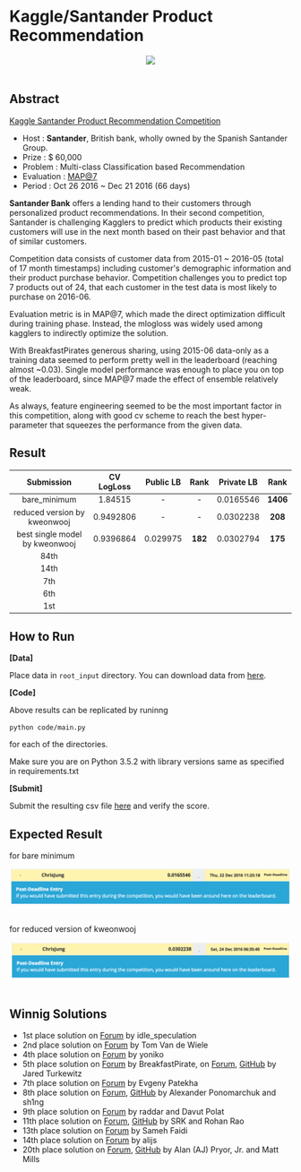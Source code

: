 # Kaggle/Santander Product Recommendation

<div align="center">
  <img src="https://kaggle2.blob.core.windows.net/competitions/kaggle/5558/media/santander-banner-ts-660x.png"><br><br>
</div>

## Abstract
[Kaggle Santander Product Recommendation Competition](https://www.kaggle.com/c/santander-product-recommendation)

- Host : **Santander**, British bank, wholly owned by the Spanish Santander Group.
- Prize : $ 60,000
- Problem : Multi-class Classification based Recommendation
- Evaluation : [MAP@7](https://www.kaggle.com/wiki/MeanAveragePrecision)
- Period : Oct 26 2016 ~ Dec 21 2016 (66 days)

**Santander Bank** offers a lending hand to their customers through personalized product recommendations. In their second competition, Santander is challenging Kagglers to predict which products their existing customers will use in the next month based on their past behavior and that of similar customers.

Competition data consists of customer data from 2015-01 ~ 2016-05 (total of 17 month timestamps) including customer's demographic information and their product purchase behavior. Competition challenges you to predict top 7 products out of 24, that each customer in the test data is most likely to purchase on 2016-06.

Evaluation metric is in MAP@7, which made the direct optimization difficult during training phase. Instead, the mlogloss was widely used among kagglers to indirectly optimize the solution.

With BreakfastPirates generous sharing, using 2015-06 data-only as a training data seemed to perform pretty well in the leaderboard (reaching almost ~0.03). Single model performance was enough to place you on top of the leaderboard, since MAP@7 made the effect of ensemble relatively weak.

As always, feature engineering seemed to be the most important factor in this competition, along with good cv scheme to reach the best hyper-parameter that squeezes the performance from the given data.


## Result
| Submission | CV LogLoss | Public LB | Rank | Private LB | Rank |
|:----------:|:----------:|:---------:|:----:|:----------:|:----:|
| bare_minimum | 1.84515 | - | - | 0.0165546 | **1406** |
| reduced version by kweonwooj | 0.9492806 | - | - | 0.0302238 | **208** |
| best single model by kweonwooj | 0.9396864 | 0.029975 | **182** | 0.0302794 | **175** |
| 84th | 
| 14th | 
| 7th | 
| 6th | 
| 1st| 

## How to Run

**[Data]** 

Place data in ```root_input``` directory. You can download data from [here](https://www.kaggle.com/c/santander-product-recommendation/data).

**[Code]**

Above results can be replicated by runinng

```
python code/main.py
```
for each of the directories.

Make sure you are on Python 3.5.2 with library versions same as specified in requirements.txt

**[Submit]**

Submit the resulting csv file [here](https://www.kaggle.com/c/santander-product-recommendation/submissions/attach) and verify the score.

## Expected Result

for bare minimum
<div align="center">
  <img src="./root_input/bare_minimum.png"><br><br>
</div>

for reduced version of kweonwooj
<div align="center">
  <img src="./root_input/kweonwooj.png"><br><br>
</div>

## Winnig Solutions
- 1st place solution on [Forum](https://www.kaggle.com/c/santander-product-recommendation/forums/t/26835/1-solution) by idle_speculation
- 2nd place solution on [Forum](https://www.kaggle.com/c/santander-product-recommendation/forums/t/26824/2nd-place-solution) by Tom Van de Wiele
- 4th place solution on [Forum](https://www.kaggle.com/c/santander-product-recommendation/forums/t/26845/4th-place-solution) by yoniko
- 5th place solution on [Forum](https://www.kaggle.com/c/santander-product-recommendation/forums/t/26786/solution-sharing) by BreakfastPirate, on [Forum](https://www.kaggle.com/forums/f/1789/santander-product-recommendation/t/26841/5-solution), [GitHub](https://github.com/jturkewitz/SideProjects/tree/master/Kaggle/Santander_Prod) by Jared Turkewitz
- 7th place solution on [Forum](https://www.kaggle.com/c/santander-product-recommendation/forums/t/26802/7-solution) by Evgeny Patekha
- 8th place solution on [Forum](https://www.kaggle.com/c/santander-product-recommendation/forums/t/26838/8-solution-code), [GitHub](https://github.com/yaxinus/santander-product-recommendation-8th-place) by Alexander Ponomarchuk and sh1ng
- 9th place solution on [Forum](https://www.kaggle.com/c/santander-product-recommendation/forums/t/26809/9-solution) by raddar and Davut Polat
- 11th place solution on [Forum](https://www.kaggle.com/c/santander-product-recommendation/forums/t/26823/11-solution-and-code), [GitHub](https://github.com/rohanrao91/Kaggle_SantanderProductRecommendation) by SRK and Rohan Rao
- 13th place solution on [Forum](https://www.kaggle.com/c/santander-product-recommendation/forums/t/26816/13-solution-sharing) by Sameh Faidi
- 14th place solution on [Forum](https://www.kaggle.com/c/santander-product-recommendation/forums/t/26808/some-ideas-from-my-solution) by alijs
- 20th place solution on [Forum](https://www.kaggle.com/c/santander-product-recommendation/forums/t/26785/aj-and-matt-s-solution-details), [GitHub](https://github.com/apryor6/Kaggle-Competition-Santander) by Alan (AJ) Pryor, Jr. and Matt Mills